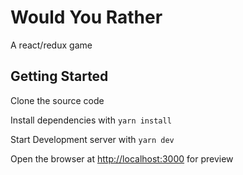 # Would You Rather
A react/redux game

## Getting Started 

Clone the source code

Install dependencies with `yarn install`

Start Development server with `yarn dev`

Open the browser at [http://localhost:3000](http://localhost:3000) for preview


